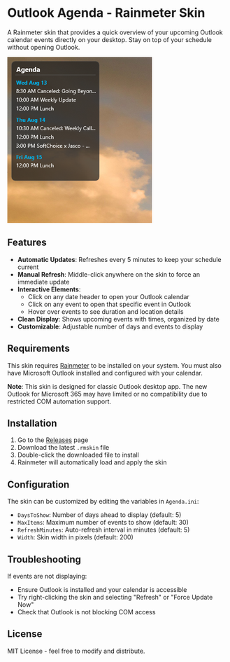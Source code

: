 # Outlook Agenda - Rainmeter Skin

A Rainmeter skin that provides a quick overview of your upcoming Outlook calendar events directly on your desktop. Stay on top of your schedule without opening Outlook.

![Outlook Agenda Preview](Images/Agenda.png)

## Features

- **Automatic Updates**: Refreshes every 5 minutes to keep your schedule current
- **Manual Refresh**: Middle-click anywhere on the skin to force an immediate update
- **Interactive Elements**:
  - Click on any date header to open your Outlook calendar
  - Click on any event to open that specific event in Outlook
  - Hover over events to see duration and location details
- **Clean Display**: Shows upcoming events with times, organized by date
- **Customizable**: Adjustable number of days and events to display

## Requirements

This skin requires [Rainmeter](https://www.rainmeter.net/) to be installed on your system. You must also have Microsoft Outlook installed and configured with your calendar.

**Note**: This skin is designed for classic Outlook desktop app. The new Outlook for Microsoft 365 may have limited or no compatibility due to restricted COM automation support.

## Installation

1. Go to the [Releases](../../releases) page
2. Download the latest `.rmskin` file
3. Double-click the downloaded file to install
4. Rainmeter will automatically load and apply the skin

## Configuration

The skin can be customized by editing the variables in `Agenda.ini`:

- `DaysToShow`: Number of days ahead to display (default: 5)
- `MaxItems`: Maximum number of events to show (default: 30)
- `RefreshMinutes`: Auto-refresh interval in minutes (default: 5)
- `Width`: Skin width in pixels (default: 200)

## Troubleshooting

If events are not displaying:
- Ensure Outlook is installed and your calendar is accessible
- Try right-clicking the skin and selecting "Refresh" or "Force Update Now"
- Check that Outlook is not blocking COM access

## License

MIT License - feel free to modify and distribute.
